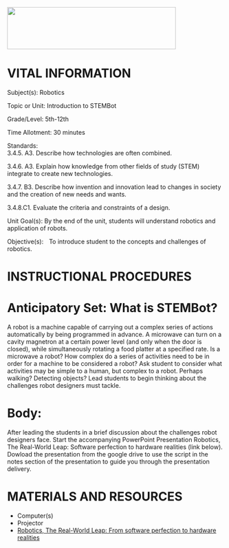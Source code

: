 <img src=https://raw.githubusercontent.com/BotDevLLC/BotDevCurriculum/master/Pictures/Botdev.png height="98" width="392">

# VITAL INFORMATION
Subject(s): Robotics  

 

Topic or Unit: Introduction to STEMBot 

 

Grade/Level: 5th-12th 

 

Time Allotment: 30 minutes 

 

Standards:           
  3.4.5. A3. Describe how technologies are often combined.  

  3.4.6. A3. Explain how knowledge from other fields of study (STEM) integrate to create new technologies.   

  3.4.7. B3. Describe how invention and innovation lead to changes in society and the creation of new needs and wants.  

  3.4.8.C1. Evaluate the criteria and constraints of a design.


 

Unit Goal(s):      By the end of the unit, students will understand robotics and application of robots.  

 

Objective(s):      To introduce student to the concepts and challenges of robotics.

# INSTRUCTIONAL PROCEDURES 
  # Anticipatory Set: What is STEMBot? 
  A robot is a machine capable of carrying out a complex series of actions automatically by being programmed in advance. A microwave can turn on a cavity magnetron at a certain power level (and only when the door is closed), while simultaneously rotating a food platter at a specified rate. Is a microwave a robot? How complex do a series of activities need to be in order for a machine to be considered a robot? Ask student to consider what activities may be simple to a human, but complex to a robot. Perhaps walking? Detecting objects? Lead students to begin thinking about the challenges robot designers must tackle.

# Body:
 After leading the students in a brief discussion about the challenges robot designers face. Start the accompanying PowerPoint Presentation Robotics, The Real-World Leap: Software perfection to hardware realities (link below). Dowload the presentation from the google drive to use the script in the notes section of the presentation to guide you through the presentation delivery.

# MATERIALS AND RESOURCES
* Computer(s)
* Projector 
*  <a href="https://drive.google.com/file/d/1Alfz3JQCQ-ZJJGvTPfC8Nimr1jZx6wK6/view?usp=sharing" target="_blank">Robotics, The Real-World Leap: From software perfection to hardware realities</a>

 


